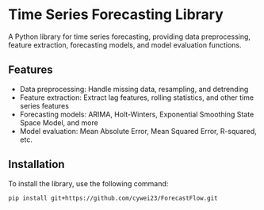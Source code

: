 # Time Series Forecasting Library

A Python library for time series forecasting, providing data preprocessing, feature extraction, forecasting models, and model evaluation functions.

## Features

- Data preprocessing: Handle missing data, resampling, and detrending
- Feature extraction: Extract lag features, rolling statistics, and other time series features
- Forecasting models: ARIMA, Holt-Winters, Exponential Smoothing State Space Model, and more
- Model evaluation: Mean Absolute Error, Mean Squared Error, R-squared, etc.

## Installation

To install the library, use the following command:

```bash
pip install git+https://github.com/cywei23/ForecastFlow.git
